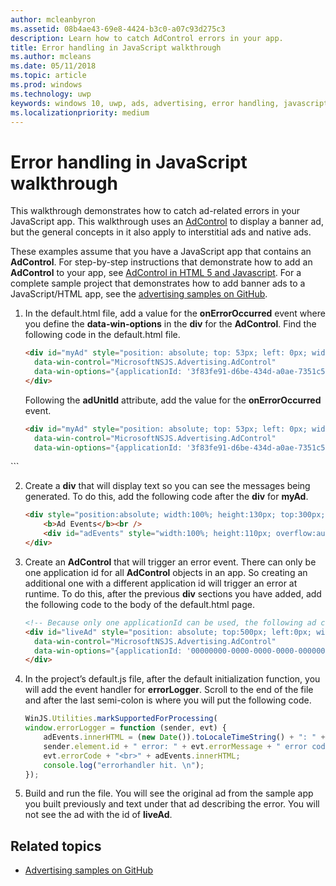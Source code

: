 ```yaml
---
author: mcleanbyron
ms.assetid: 08b4ae43-69e8-4424-b3c0-a07c93d275c3
description: Learn how to catch AdControl errors in your app.
title: Error handling in JavaScript walkthrough
ms.author: mcleans
ms.date: 05/11/2018
ms.topic: article
ms.prod: windows
ms.technology: uwp
keywords: windows 10, uwp, ads, advertising, error handling, javascript
ms.localizationpriority: medium
---
```


# Error handling in JavaScript walkthrough

This walkthrough demonstrates how to catch ad-related errors in your JavaScript app. This walkthrough uses an [AdControl](https://docs.microsoft.com/uwp/api/microsoft.advertising.winrt.ui.adcontrol) to display a banner ad, but the general concepts in it also apply to interstitial ads and native ads.

These examples assume that you have a JavaScript app that contains an **AdControl**. For step-by-step instructions that demonstrate how to add an **AdControl** to your app, see [AdControl in HTML 5 and Javascript](adcontrol-in-html-5-and-javascript.md). For a complete sample project that demonstrates how to add banner ads to a JavaScript/HTML app, see the [advertising samples on GitHub](http://aka.ms/githubads).

1.  In the default.html file, add a value for the **onErrorOccurred** event where you define the **data-win-options** in the **div** for the **AdControl**. Find the following code in the default.html file.
    ``` HTML
    <div id="myAd" style="position: absolute; top: 53px; left: 0px; width: 300px; height: 250px; z-index: 1"
      data-win-control="MicrosoftNSJS.Advertising.AdControl"
      data-win-options="{applicationId: '3f83fe91-d6be-434d-a0ae-7351c5a997f1', adUnitId: 'test'}">
    </div>
    ```
    Following the **adUnitId** attribute, add the value for the **onErrorOccurred** event.
    ``` HTML
    <div id="myAd" style="position: absolute; top: 53px; left: 0px; width: 300px; height: 250px; z-index: 1"
      data-win-control="MicrosoftNSJS.Advertising.AdControl"
      data-win-options="{applicationId: '3f83fe91-d6be-434d-a0ae-7351c5a997f1', adUnitId: 'test', onErrorOccurred: errorLogger}">
  </div>
  ```

2.  Create a **div** that will display text so you can see the messages being generated. To do this, add the following code after the **div** for **myAd**.
    ``` HTML
    <div style="position:absolute; width:100%; height:130px; top:300px; left:0px">
        <b>Ad Events</b><br />
        <div id="adEvents" style="width:100%; height:110px; overflow:auto"></div>
    </div>
    ```

3.  Create an **AdControl** that will trigger an error event. There can only be one application id for all **AdControl** objects in an app. So creating an additional one with a different application id will trigger an error at runtime. To do this, after the previous **div** sections you have added, add the following code to the body of the default.html page.
    ``` HTML
    <!-- Because only one applicationId can be used, the following ad control will fire an error event. -->
    <div id="liveAd" style="position: absolute; top:500px; left:0px; width:480px; height:80px"
      data-win-control="MicrosoftNSJS.Advertising.AdControl"
      data-win-options="{applicationId: '00000000-0000-0000-0000-000000000000', adUnitId: 'test', onErrorOccurred: errorLogger }" >
    </div>
    ```

4.  In the project’s default.js file, after the default initialization function, you will add the event handler for **errorLogger**. Scroll to the end of the file and after the last semi-colon is where you will put the following code.
    ``` javascript
    WinJS.Utilities.markSupportedForProcessing(
    window.errorLogger = function (sender, evt) {
        adEvents.innerHTML = (new Date()).toLocaleTimeString() + ": " +
        sender.element.id + " error: " + evt.errorMessage + " error code: " +
        evt.errorCode + "<br>" + adEvents.innerHTML;
        console.log("errorhandler hit. \n");
    });
    ```

5.  Build and run the file. You will see the original ad from the sample app you built previously and text under that ad describing the error. You will not see the ad with the id of **liveAd**.

## Related topics

* [Advertising samples on GitHub](http://aka.ms/githubads)
